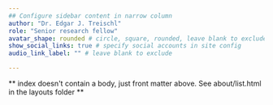 ```yaml
---
## Configure sidebar content in narrow column
author: "Dr. Edgar J. Treischl"
role: "Senior research fellow"
avatar_shape: rounded # circle, square, rounded, leave blank to exclude
show_social_links: true # specify social accounts in site config
audio_link_label: "" # leave blank to exclude

---
```



** index doesn't contain a body, just front matter above.
See about/list.html in the layouts folder **